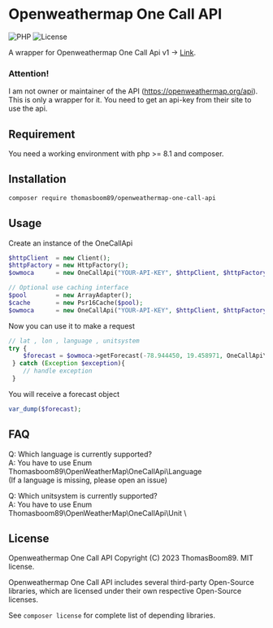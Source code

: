 # Openweathermap One Call API

![PHP](https://img.shields.io/badge/php-%3E%3D8.1-%238892BF?style=plastic&logo=php)
![License](https://img.shields.io/badge/license-MIT-green?style=plastic)

A wrapper for Openweathermap One Call Api v1 -> [Link](https://openweathermap.org/api/one-call-api).

### Attention!

I am not owner or maintainer of the API (https://openweathermap.org/api). This is only a wrapper for it.
You need to get an api-key from their site to use the api.

## Requirement

You need a working environment with php >= 8.1 and composer.

## Installation

```zsh
composer require thomasboom89/openweathermap-one-call-api
```

## Usage

Create an instance of the OneCallApi

```php
$httpClient  = new Client();
$httpFactory = new HttpFactory();
$owmoca      = new OneCallApi("YOUR-API-KEY", $httpClient, $httpFactory);

// Optional use caching interface
$pool        = new ArrayAdapter();
$cache       = new Psr16Cache($pool);
$owmoca      = new OneCallApi("YOUR-API-KEY", $httpClient, $httpFactory, $cache, 240);
```

Now you can use it to make a request

```php
// lat , lon , language , unitsystem
try {
    $forecast = $owmoca->getForecast(-78.944450, 19.458971, OneCallApi\Language::German, OneCallApi\Unit::Metric);
 } catch (Exception $exception){
    // handle exception
 }
```

You will receive a forecast object

```php
var_dump($forecast);
```

## FAQ

Q: Which language is currently supported? \
A: You have to use Enum Thomasboom89\OpenWeatherMap\OneCallApi\Language \
(If a language is missing, please open an issue)

Q: Which unitsystem is currently supported? \
A: You have to use Enum Thomasboom89\OpenWeatherMap\OneCallApi\Unit \

## License

Openweathermap One Call API
Copyright (C) 2023 ThomasBoom89. MIT license.

Openweathermap One Call API includes several third-party Open-Source libraries, which are licensed under their
own respective Open-Source licenses.

See `composer license` for complete list of depending libraries.
